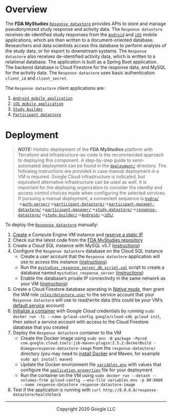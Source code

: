 <!--
 Copyright 2020 Google LLC
 Use of this source code is governed by an MIT-style
 license that can be found in the LICENSE file or at
 https://opensource.org/licenses/MIT.
-->
 
# Overview
The **FDA MyStudies** [`Response datastore`](/response-datastore/) provides APIs to store and manage pseudonymized study response and activity data. The `Response datastore` receives de-identified study responses from the [`Android`](/Android) and [`iOS`](/iOS) mobile applications, which are then written to a document-oriented database. Researchers and data scientists access this database to perform analysis of the study data, or for export to downstream systems. The `Response datastore` also receives de-identified activity data, which is written to a relational database. The application is built as a Spring Boot application. The backend database is Cloud Firestore for the response data, and MySQL for the activity data. The `Response datastore` uses basic authentication `client_id` and `client_secret`.

The `Response datastore` client applications are:
1. [`Android mobile application`](/Android/)
1. [`iOS mobile application`](/iOS/)
1. [`Study builder`](/study-builder)
1. [`Participant datastore`](/participant-datastore/)
 
# Deployment
> **_NOTE:_** Holistic deployment of the **FDA MyStudies** platform with Terraform and infrastructure-as-code is the recommended approach to deploying this component. A step-by-step guide to semi-automated deployment can be found in the [`deployment/`](/deployment) directory. The following instructions are provided in case manual deployment in a VM is required. Google Cloud infrastructure is indicated, but equivalent alternative infrastructure can be used as well. It is important for the deploying organization to consider the identity and access control choices made when configuring the selected services. If pursuing a manual deployment, a convenient sequence is [`hydra/`](/hydra)&rarr;[`auth-server/`](/auth-server/)&rarr;[`participant-datastore/`](/participant-datastore/)&rarr;[`participant-manager-datastore/`](/participant-manager-datastore/)&rarr;[`participant-manager/`](/participant-manager/)&rarr;[`study-datastore/`](/study-datastore/)&rarr;[`response-datastore/`](/response-datastore/)&rarr;[`study-builder/`](/study-builder/)&rarr;[`Android/`](/Android/)&rarr;[`iOS/`](/iOS/).
 
To deploy the [`Response datastore`](/response-datastore/) manually:
1. [Create](https://cloud.google.com/compute/docs/instances/create-start-instance) a Compute Engine VM instance and [reserve a static IP](https://cloud.google.com/compute/docs/ip-addresses/reserve-static-internal-ip-address)
1. Check out the latest code from the [FDA MyStudies repository](https://github.com/GoogleCloudPlatform/fda-mystudies/)
1. Create a Cloud SQL instance with MySQL v5.7 ([instructions](https://cloud.google.com/sql/docs/mysql/create-instance))
1. Configure the `Response datastore` database on the Cloud SQL instance
    -    Create a user account that the `Response datastore` application will use to access this instance ([instructions](https://cloud.google.com/sql/docs/mysql/create-manage-users))
    -    Run the [`mystudies_response_server_db_script.sql`](sqlscript/mystudies_response_server_db_script.sql) script to create a database named `mystudies_response_server` ([instructions](https://cloud.google.com/sql/docs/mysql/import-export/importing#importing_a_sql_dump_file))
    -   Enable the database’s private IP connectivity in the same network as your VM ([instructions](https://cloud.google.com/sql/docs/mysql/configure-private-ip))
1. Create a Cloud Firestore database operating in [*Native mode*](https://cloud.google.com/firestore/docs/quickstart-servers), then grant the IAM role [`roles/datastore.user`](https://cloud.google.com/datastore/docs/access/iam#iam_roles) to the service account that your `Response datastore` will use to read/write data (this could be your VM’s [default service](https://cloud.google.com/compute/docs/access/service-accounts#default_service_account) account)
1. [Initialize a container](https://github.com/GoogleCloudPlatform/cloud-sdk-docker) with Google Cloud credentials by running `sudo docker run -ti --name gcloud-config google/cloud-sdk gcloud init`, then select a service account with access to the Cloud Firestore database that you created
1. Deploy the `Response datastore` container to the VM
    -    Create the Docker image using `sudo mvn -B package -Pprod com.google.cloud.tools:jib-maven-plugin:2.5.2:dockerBuild -Dimage=response-datastore-image` from the `response-datastore/` directory (you may need to [install Docker](https://docs.docker.com/engine/install/debian/) and Maven, for example `sudo apt install maven`)
    -    Update the Docker environment file [`variables.env`](variables.env) with values that configure the [`application.properties`](response-server-service/src/main/resources/application.properties) file for your deployment
    -    Run the container on the VM using `sudo docker run --detach --volumes-from gcloud-config --env-file variables.env -p 80:8080 --name response-datastore response-datastore-image`
1. Test if the application is running with `curl http://0.0.0.0/response-datastore/healthCheck`

***
<p align="center">Copyright 2020 Google LLC</p>
